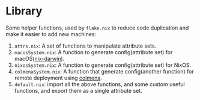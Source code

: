 # Library

Some helper functions, used by `flake.nix` to reduce code duplication and make it easier to add new
machines:

1. `attrs.nix`: A set of functions to manipulate attribute sets.
1. `macosSystem.nix`: A function to generate config(attribute set) for
   macOS([nix-darwin](https://github.com/LnL7/nix-darwin)).
1. `nixosSystem.nix`: A function to generate config(attribute set) for NixOS.
1. `colmenaSystem.nix`: A function that generate config(another function) for remote deployment
   using [colmena](https://github.com/zhaofengli/colmena).
1. `default.nix`: import all the above functions, and some custom useful functions, and export them
   as a single attribute set.
